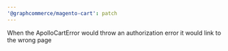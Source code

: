 ```yaml
---
'@graphcommerce/magento-cart': patch
---
```


When the ApolloCartError would throw an authorization error it would link to the wrong page
